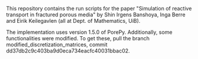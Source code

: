 This repository contains the run scripts for the paper "Simulation of reactive transport in fractured porous media" by Shin Irgens Banshoya, Inga Berre and Eirik Keilegavlen (all at Dept. of Mathematics, UiB).

The implementation uses version 1.5.0 of PorePy. Additionally, some functionalities were modified. To get these, pull the branch modified_discretization_matrices, commit dd37db2c9c403ba9d0eca734eacfc40031bbac02. 
